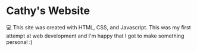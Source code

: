 # Cathy's Website

:computer: This site was created with HTML, CSS, and Javascript.
This was my first attempt at web development and I'm happy that I got to make something personal :)
